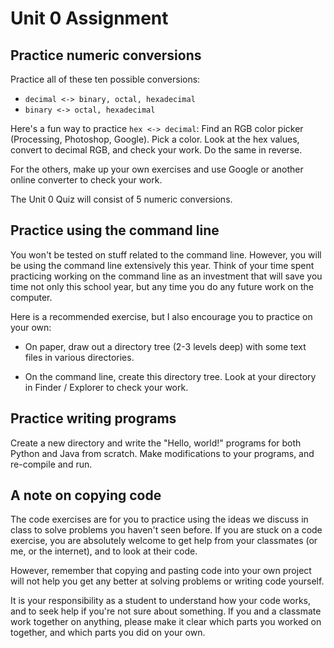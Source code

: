 # Unit 0 Assignment

## Practice numeric conversions

Practice all of these ten possible conversions:

* `decimal <-> binary, octal, hexadecimal`
* `binary <-> octal, hexadecimal`

Here's a fun way to practice `hex <-> decimal`: Find an RGB color picker
(Processing, Photoshop, Google).  Pick a color.  Look at the hex values,
convert to decimal RGB, and check your work.  Do the same in reverse.

For the others, make up your own exercises and use Google or another online
converter to check your work.

The Unit 0 Quiz will consist of 5 numeric conversions.

## Practice using the command line

You won't be tested on stuff related to the command line.  However, you will be
using the command line extensively this year.  Think of your time spent
practicing working on the command line as an investment that will save you time
not only this school year, but any time you do any future work on the computer.

Here is a recommended exercise, but I also encourage you to practice on your own:

* On paper, draw out a directory tree (2-3 levels deep) with some text files in
  various directories.  

* On the command line, create this directory tree.  Look at your directory in
  Finder / Explorer to check your work.

## Practice writing programs

Create a new directory and write the "Hello, world!" programs for both Python
and Java from scratch.  Make modifications to your programs, and re-compile and
run.

## A note on copying code

The code exercises are for you to practice using the ideas we discuss in class
to solve problems you haven't seen before.  If you are stuck on a code
exercise, you are absolutely welcome to get help from your classmates (or me,
or the internet), and to look at their code.  

However, remember that copying and pasting code into your own project will not
help you get any better at solving problems or writing code yourself.  

It is your responsibility as a student to understand how your code works, and
to seek help if you're not sure about something.  If you and a classmate work
together on anything, please make it clear which parts you worked on together,
and which parts you did on your own.

